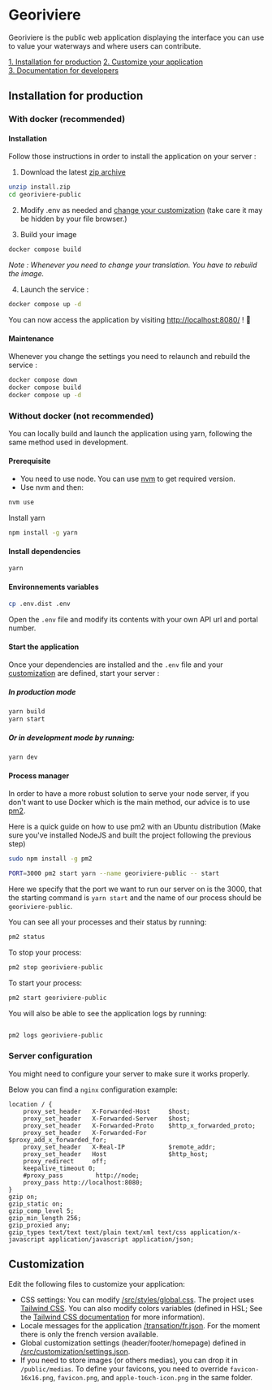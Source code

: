 # Georiviere

Georiviere is the public web application displaying the interface you can use to value your waterways and where users can contribute.

[1. Installation for production](#installation)
[2. Customize your application](#customization)  
[3. Documentation for developers](#development)

## Installation for production

### With docker (recommended)

#### Installation

Follow those instructions in order to install the application on your server :


1. Download the latest [zip archive](https://github.com/Georiviere/Georiviere-public/releases/latest/download/install.zip)
```bash
unzip install.zip
cd georiviere-public
```
2. Modify .env as needed and [change your customization](#customization) (take care it may be hidden by your file browser.)

3. Build your image
```bash
docker compose build
```
*Note : Whenever you need to change your translation. You have to rebuild the image.*

4. Launch the service :
```bash
docker compose up -d
```

You can now access the application by visiting [http://localhost:8080/](http://localhost:8080/) ! 🎉

#### Maintenance

Whenever you change the settings you need to relaunch and rebuild the service :
```bash
docker compose down
docker compose build
docker compose up -d
```

### Without docker (not recommended)

You can locally build and launch the application using yarn, following the same method used in development.

#### Prerequisite

- You need to use node. You can use [nvm](https://github.com/nvm-sh/nvm) to get required version.
- Use nvm and then:

```bash
nvm use
```

Install yarn

```bash
npm install -g yarn
```

#### Install dependencies

```bash
yarn
```

#### Environnements variables

```bash
cp .env.dist .env
```

Open the `.env` file and modify its contents with your own API url and portal number.

#### Start the application

Once your dependencies are installed and the `.env` file and your [customization](#customization) are defined, start your server :

##### In production mode

```bash
yarn build
yarn start
```

##### Or in development mode by running:

```bash
yarn dev
```

#### Process manager

In order to have a more robust solution to serve your node server, if you don't want to use Docker which is the main method, our advice is to use [pm2](https://pm2.keymetrics.io/).

Here is a quick guide on how to use pm2 with an Ubuntu distribution (Make sure you've installed NodeJS and built the project following the previous step)

```sh
sudo npm install -g pm2
```

```sh
PORT=3000 pm2 start yarn --name georiviere-public -- start
```

Here we specify that the port we want to run our server on is the 3000, that the starting command is `yarn start` and the name of our process should be `georiviere-public`.

You can see all your processes and their status by running:

```sh
pm2 status
```

To stop your process:

```sh
pm2 stop georiviere-public
```

To start your process:

```sh
pm2 start georiviere-public
```

You will also be able to see the application logs by running:

```sh

pm2 logs georiviere-public
```

### Server configuration

You might need to configure your server to make sure it works properly.

Below you can find a `nginx` configuration example:

```nginx
location / {
    proxy_set_header   X-Forwarded-Host     $host;
    proxy_set_header   X-Forwarded-Server   $host;
    proxy_set_header   X-Forwarded-Proto    $http_x_forwarded_proto;
    proxy_set_header   X-Forwarded-For      $proxy_add_x_forwarded_for;
    proxy_set_header   X-Real-IP            $remote_addr;
    proxy_set_header   Host                 $http_host;
    proxy_redirect     off;
    keepalive_timeout 0;
    #proxy_pass         http://node;
    proxy_pass http://localhost:8080;
}
gzip on;
gzip_static on;
gzip_comp_level 5;
gzip_min_length 256;
gzip_proxied any;
gzip_types text/text text/plain text/xml text/css application/x-javascript application/javascript application/json;

```

## Customization

Edit the following files to customize your application:
- CSS settings: You can modify [/src/styles/global.css](https://github.com/Georiviere/Georiviere-public/blob/main/src/styles/globals.css). The project uses [Tailwind CSS](https://tailwindcss.com/). 
 You can also modify colors variables (defined in HSL; See the [Tailwind CSS documentation](https://tailwindcss.com/docs/customizing-colors#using-css-variables) for more information). 
 - Locale messages for the application [/transation/fr.json](https://github.com/Georiviere/Georiviere-public/blob/main/translations/fr.json). For the moment there is only the french version available.
 - Global customization settings (header/footer/homepage) defined in [/src/customization/settings.json](https://github.com/Georiviere/Georiviere-public/blob/main/src/customization/settings.json).
 - If you need to store images (or others medias), you can drop it in `/public/medias`. To define your favicons, you need to override `favicon-16x16.png`, `favicon.png`, and `apple-touch-icon.png` in the same folder.